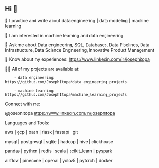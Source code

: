 ## Hi 👋

💞️ I practice and write about data engineering | data modeling | machine learning

👀 I am interested in machine learning and data engineering.

💬 Ask me about Data engineering, SQL, Databases, Data Pipelines, Data Infrastructure, Data Science Engineering, Innovative Product Management

📄 Know about my experiences: https://www.linkedin.com/in/josephitopa

👨‍💻 All of my projects are available at:
        
        - data engineering: https://github.com/JosephItopa/data_engineering_projects

        - machine learning: https://github.com/JosephItopa/machine_learning_projects

Connect with me:

@josephitopa https://www.linkedin.com/in/josephitopa

Languages and Tools:

 aws | gcp | bash | flask | fastapi | git 
 
 mysql | postgresql | sqlite | hadoop | hive | clickhouse
 
 pandas | python | redis | scala | scikit_learn | pyspark
 
 airflow | pinecone | openai | yolov5 | pytorch | docker 
